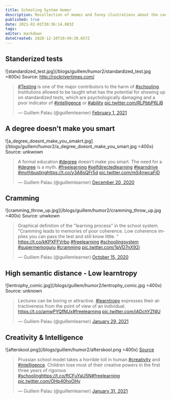 ```yaml
---
title: Schooling System Humor
description: Recollection of memes and funny ilustrations about the coerced schooling system, learning an related.
published: true
date: 2021-02-01T20:36:14.883Z
tags: 
editor: markdown
dateCreated: 2020-12-20T10:49:30.657Z
---
```


## Standerized tests
![standardized_test.jpg](/blogs/guillem/humor2/standardized_test.jpg =800x)
Source: http://rockrivertimes.com/

<blockquote class="twitter-tweet"><p lang="en" dir="ltr"><a href="https://twitter.com/hashtag/Testing?src=hash&amp;ref_src=twsrc%5Etfw">#Testing</a> is one of the major contributors to the harm of <a href="https://twitter.com/hashtag/schooling?src=hash&amp;ref_src=twsrc%5Etfw">#schooling</a>. Institutions allowed to be taught what has the potential for showing up on standardized tests, which are psychologically damaging and a poor indicator of <a href="https://twitter.com/hashtag/intelligence?src=hash&amp;ref_src=twsrc%5Etfw">#intelligence</a> or <a href="https://twitter.com/hashtag/ability?src=hash&amp;ref_src=twsrc%5Etfw">#ability</a> <a href="https://t.co/RLPbbP6LjB">pic.twitter.com/RLPbbP6LjB</a></p>&mdash; Guillem Palau (@guillemlearner) <a href="https://twitter.com/guillemlearner/status/1356339761397567491?ref_src=twsrc%5Etfw">February 1, 2021</a></blockquote> <script async src="https://platform.twitter.com/widgets.js" charset="utf-8"></script> 

## A degree doesn't make you smart
![a_degree_doesnt_make_you_smakrt.jpg](/blogs/guillem/humor2/a_degree_doesnt_make_you_smart.jpg =400x)
Source: unkwown
<blockquote class="twitter-tweet"><p lang="en" dir="ltr">A formal education <a href="https://twitter.com/hashtag/degree?src=hash&amp;ref_src=twsrc%5Etfw">#degree</a> doesn&#39;t make you smart. The need for a <a href="https://twitter.com/hashtag/degree?src=hash&amp;ref_src=twsrc%5Etfw">#degree</a> is a myth. <a href="https://twitter.com/hashtag/freelearning?src=hash&amp;ref_src=twsrc%5Etfw">#freelearning</a> <a href="https://twitter.com/hashtag/selfdirectedlearning?src=hash&amp;ref_src=twsrc%5Etfw">#selfdirectedlearning</a> <a href="https://twitter.com/hashtag/learndrive?src=hash&amp;ref_src=twsrc%5Etfw">#learndrive</a> <a href="https://twitter.com/hashtag/mythbusting?src=hash&amp;ref_src=twsrc%5Etfw">#mythbusting</a><a href="https://t.co/y3A8sQFr5d">https://t.co/y3A8sQFr5d</a> <a href="https://t.co/mS4nwcaFjD">pic.twitter.com/mS4nwcaFjD</a></p>&mdash; Guillem Palau (@guillemlearner) <a href="https://twitter.com/guillemlearner/status/1340617799555792898?ref_src=twsrc%5Etfw">December 20, 2020</a></blockquote> <script async src="https://platform.twitter.com/widgets.js" charset="utf-8"></script> 

## Cramming 
![cramming_throw_up.jpg](/blogs/guillem/humor2/cramming_throw_up.jpg =400x)
Source: unwkown
<blockquote class="twitter-tweet"><p lang="en" dir="ltr">Graphical definition of the &quot;learning process&quot; in the school system. &quot;Cramming leads to memories of poor coherence. Low coherence implies you can pass the test and still know little. &quot; <a href="https://t.co/kKPXFFVrbo">https://t.co/kKPXFFVrbo</a> <a href="https://twitter.com/hashtag/freelearning?src=hash&amp;ref_src=twsrc%5Etfw">#freelearning</a> <a href="https://twitter.com/hashtag/schoolingsystem?src=hash&amp;ref_src=twsrc%5Etfw">#schoolingsystem</a> <a href="https://twitter.com/hashtag/supermemoguru?src=hash&amp;ref_src=twsrc%5Etfw">#supermemoguru</a> <a href="https://twitter.com/hashtag/cramming?src=hash&amp;ref_src=twsrc%5Etfw">#cramming</a> <a href="https://t.co/1pVD7nX92i">pic.twitter.com/1pVD7nX92i</a></p>&mdash; Guillem Palau (@guillemlearner) <a href="https://twitter.com/guillemlearner/status/1316811830669512706?ref_src=twsrc%5Etfw">October 15, 2020</a></blockquote> <script async src="https://platform.twitter.com/widgets.js" charset="utf-8"></script> 

## High semantic distance - Low learntropy
![lentrophy_comic.jpg](/blogs/guillem/humor2/lentrophy_comic.jpg =400x)
Source: unknown
<blockquote class="twitter-tweet"><p lang="en" dir="ltr">Lectures can be boring or attractive. <a href="https://twitter.com/hashtag/learntropy?src=hash&amp;ref_src=twsrc%5Etfw">#learntropy</a> expresses their attractiveness from the point of view of an individual. <a href="https://t.co/amwPYQfNUx">https://t.co/amwPYQfNUx</a><a href="https://twitter.com/hashtag/freelearning?src=hash&amp;ref_src=twsrc%5Etfw">#freelearning</a> <a href="https://t.co/iADchYZf4U">pic.twitter.com/iADchYZf4U</a></p>&mdash; Guillem Palau (@guillemlearner) <a href="https://twitter.com/guillemlearner/status/1355227639225720838?ref_src=twsrc%5Etfw">January 29, 2021</a></blockquote> <script async src="https://platform.twitter.com/widgets.js" charset="utf-8"></script> 

## Creativity & Intelligence
![afterskool.png](/blogs/guillem/humor2/afterskool.png  =400x)
<a href="https://teespring.com/new-skool-school?tsmac=store&tsmic=after-skool&pid=583&cid=102495">Source</a>
<blockquote class="twitter-tweet"><p lang="en" dir="ltr">Prussian school model takes a horrible toll in human <a href="https://twitter.com/hashtag/creativity?src=hash&amp;ref_src=twsrc%5Etfw">#creativity</a> and <a href="https://twitter.com/hashtag/intelligence?src=hash&amp;ref_src=twsrc%5Etfw">#intelligence</a>. Children lose most of their creative powers in the first three years of rigorous <a href="https://twitter.com/hashtag/schooling?src=hash&amp;ref_src=twsrc%5Etfw">#schooling</a><a href="https://t.co/ftCFuYaU5N">https://t.co/ftCFuYaU5N</a><a href="https://twitter.com/hashtag/freelearning?src=hash&amp;ref_src=twsrc%5Etfw">#freelearning</a> <a href="https://t.co/OHp40hoOHy">pic.twitter.com/OHp40hoOHy</a></p>&mdash; Guillem Palau (@guillemlearner) <a href="https://twitter.com/guillemlearner/status/1355824168596631553?ref_src=twsrc%5Etfw">January 31, 2021</a></blockquote> <script async src="https://platform.twitter.com/widgets.js" charset="utf-8"></script> 